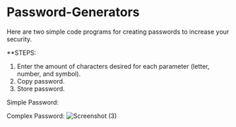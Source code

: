 # Password-Generators
Here are two simple code programs for creating passwords to increase your security.

**STEPS: 
1. Enter the amount of characters desired for each parameter (letter, number, and symbol). 
2. Copy password.
3. Store password.
   
Simple Password:

Complex Password:
![Screenshot (3)](https://github.com/user-attachments/assets/503b0d4c-ace8-40f4-a1fe-aaa75f73d307)
